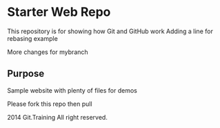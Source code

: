 # Starter Web Repo

This repository is for showing how Git and GitHub work
Adding a line for rebasing example

More changes for mybranch
## Purpose

Sample website with plenty of files for demos

Please fork this repo then pull

2014 Git.Training   All right reserved.
